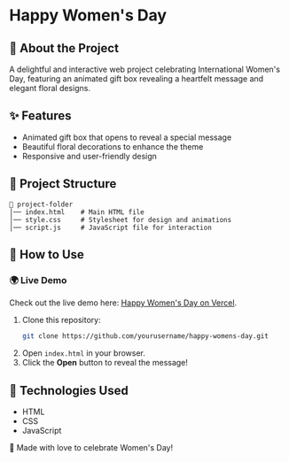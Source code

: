 # Happy Women's Day

## 🌸 About the Project
A delightful and interactive web project celebrating International Women's Day, featuring an animated gift box revealing a heartfelt message and elegant floral designs.

## ✨ Features
- Animated gift box that opens to reveal a special message
- Beautiful floral decorations to enhance the theme
- Responsive and user-friendly design

## 📂 Project Structure
```
📁 project-folder
│── index.html    # Main HTML file
│── style.css     # Stylesheet for design and animations
│── script.js     # JavaScript file for interaction
```

## 🚀 How to Use

### 🌍 Live Demo
Check out the live demo here: [Happy Women's Day on Vercel](https://happy-womens-day-8-3.vercel.app/).
1. Clone this repository:
   ```bash
   git clone https://github.com/yourusername/happy-womens-day.git
   ```
2. Open `index.html` in your browser.
3. Click the **Open** button to reveal the message!

## 🔧 Technologies Used
- HTML
- CSS
- JavaScript

🌷 Made with love to celebrate Women's Day!

